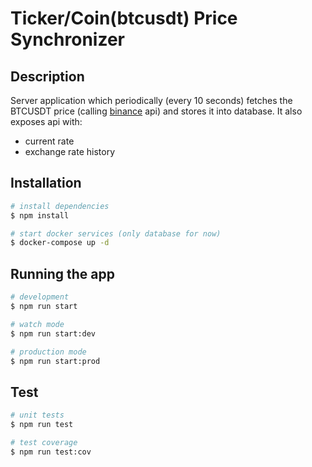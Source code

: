 # Ticker/Coin(btcusdt) Price Synchronizer

## Description

Server application which periodically (every 10 seconds) fetches the BTCUSDT price (calling [binance](https://www.binance.com/en) api) and stores it into database. It also exposes api with:
- current rate
- exchange rate history

## Installation

```bash
# install dependencies
$ npm install

# start docker services (only database for now)
$ docker-compose up -d
```

## Running the app

```bash
# development
$ npm run start

# watch mode
$ npm run start:dev

# production mode
$ npm run start:prod
```

## Test

```bash
# unit tests
$ npm run test

# test coverage
$ npm run test:cov
```



